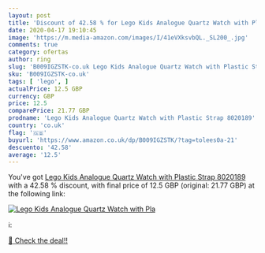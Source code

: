 ```yaml
---
layout: post
title: 'Discount of 42.58 % for Lego Kids Analogue Quartz Watch with Pla'
date: 2020-04-17 19:10:45
image: 'https://m.media-amazon.com/images/I/41eVXksvbQL._SL200_.jpg'
comments: true
category: ofertas
author: ring
slug: 'B009IGZSTK-co.uk Lego Kids Analogue Quartz Watch with Plastic Strap 8020189'
sku: 'B009IGZSTK-co.uk'
tags: [ 'lego', ]
actualPrice: 12.5 GBP
currency: GBP
price: 12.5
comparePrice: 21.77 GBP
prodname: 'Lego Kids Analogue Quartz Watch with Plastic Strap 8020189'
country: 'co.uk'
flag: '🇬🇧'
buyurl: 'https://www.amazon.co.uk/dp/B009IGZSTK/?tag=tolees0a-21'
descuento: '42.58'
average: '12.5'
---
```


You've got [Lego Kids Analogue Quartz Watch with Plastic Strap 8020189](https://www.amazon.co.uk/dp/B009IGZSTK/?tag=tolees0a-21) with a  42.58 % discount, with final price of 12.5 GBP (original: 21.77 GBP) at the following link:

[![Lego Kids Analogue Quartz Watch with Pla](https://m.media-amazon.com/images/I/41eVXksvbQL._SL200_.jpg)](https://www.amazon.co.uk/dp/B009IGZSTK/?tag=tolees0a-21)

ℹ️:


[🛒 Check the deal!!](https://www.amazon.co.uk/dp/B009IGZSTK/?tag=tolees0a-21)
